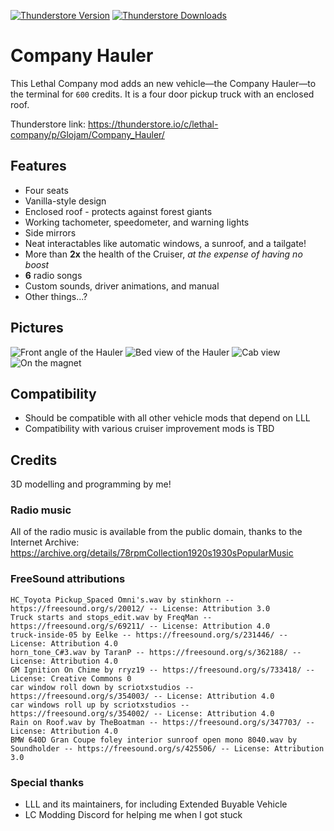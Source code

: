 [![Thunderstore Version](https://img.shields.io/thunderstore/v/Glojam/Company_Hauler?style=for-the-badge&logo=thunderstore&logoColor=white)](https://thunderstore.io/c/lethal-company/p/Glojam/Company_Hauler/)
[![Thunderstore Downloads](https://img.shields.io/thunderstore/dt/Glojam/Company_Hauler?style=for-the-badge&logo=thunderstore&logoColor=white)](https://thunderstore.io/c/lethal-company/p/Glojam/Company_Hauler/)
# Company Hauler
This Lethal Company mod adds an new vehicle—the Company Hauler—to the terminal for `600` credits. It is a four door pickup truck with an enclosed roof.

Thunderstore link:
https://thunderstore.io/c/lethal-company/p/Glojam/Company_Hauler/

## Features
* Four seats
* Vanilla-style design
* Enclosed roof - protects against forest giants
* Working tachometer, speedometer, and warning lights
* Side mirrors
* Neat interactables like automatic windows, a sunroof, and a tailgate!
* More than **2x** the health of the Cruiser, *at the expense of having no boost*
* **6** radio songs
* Custom sounds, driver animations, and manual
* Other things...?

## Pictures
![Front angle of the Hauler](https://i.imgur.com/4vCCw10.png)
![Bed view of the Hauler](https://i.imgur.com/VedpSzy.png)
![Cab view](https://i.imgur.com/9AISuBJ.png)
![On the magnet](https://i.imgur.com/9lFG8xS.png)

## Compatibility
* Should be compatible with all other vehicle mods that depend on LLL
* Compatibility with various cruiser improvement mods is TBD

## Credits
3D modelling and programming by me!

### Radio music
All of the radio music is available from the public domain, thanks to the Internet Archive:
https://archive.org/details/78rpmCollection1920s1930sPopularMusic

### FreeSound attributions
`HC_Toyota Pickup_Spaced Omni's.wav by stinkhorn -- https://freesound.org/s/20012/ -- License: Attribution 3.0`\
`Truck starts and stops_edit.wav by FreqMan -- https://freesound.org/s/69211/ -- License: Attribution 4.0`\
`truck-inside-05 by Eelke -- https://freesound.org/s/231446/ -- License: Attribution 4.0`\
`horn_tone_C#3.wav by TaranP -- https://freesound.org/s/362188/ -- License: Attribution 4.0`\
`GM Ignition On Chime by rryz19 -- https://freesound.org/s/733418/ -- License: Creative Commons 0`\
`car window roll down by scriotxstudios -- https://freesound.org/s/354003/ -- License: Attribution 4.0`\
`car windows roll up by scriotxstudios -- https://freesound.org/s/354002/ -- License: Attribution 4.0`\
`Rain on Roof.wav by TheBoatman -- https://freesound.org/s/347703/ -- License: Attribution 4.0`\
`BMW 640D Gran Coupe foley interior sunroof open mono 8040.wav by Soundholder -- https://freesound.org/s/425506/ -- License: Attribution 3.0`

### Special thanks
* LLL and its maintainers, for including Extended Buyable Vehicle
* LC Modding Discord for helping me when I got stuck
